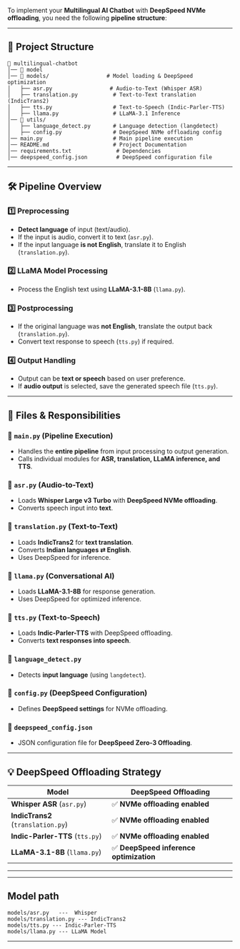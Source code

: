 To implement your **Multilingual AI Chatbot** with **DeepSpeed NVMe offloading**, you need the following **pipeline structure**:  

---

## **📂 Project Structure**  

```
📂 multilingual-chatbot  
│── 📂 model
│── 📂 models/                  # Model loading & DeepSpeed optimization  
│   ├── asr.py                  # Audio-to-Text (Whisper ASR)  
│   ├── translation.py           # Text-to-Text translation (IndicTrans2)  
│   ├── tts.py                   # Text-to-Speech (Indic-Parler-TTS)  
│   ├── llama.py                 # LLaMA-3.1 Inference  
│── 📂 utils/  
│   ├── language_detect.py       # Language detection (langdetect)  
│   ├── config.py                # DeepSpeed NVMe offloading config  
│── main.py                      # Main pipeline execution  
│── README.md                    # Project Documentation  
│── requirements.txt              # Dependencies  
│── deepspeed_config.json         # DeepSpeed configuration file  
```

---

## **🛠 Pipeline Overview**  

### **1️⃣ Preprocessing**  

- **Detect language** of input (text/audio).  
- If the input is audio, convert it to text (`asr.py`).  
- If the input language **is not English**, translate it to English (`translation.py`).  

### **2️⃣ LLaMA Model Processing**  

- Process the English text using **LLaMA-3.1-8B** (`llama.py`).  

### **3️⃣ Postprocessing**  

- If the original language was **not English**, translate the output back (`translation.py`).  
- Convert text response to speech (`tts.py`) if required.  

### **4️⃣ Output Handling**  

- Output can be **text or speech** based on user preference.  
- If **audio output** is selected, save the generated speech file (`tts.py`).  

---

## **📄 Files & Responsibilities**  

### **🔹 `main.py`** (Pipeline Execution)  

- Handles the **entire pipeline** from input processing to output generation.  
- Calls individual modules for **ASR, translation, LLaMA inference, and TTS**.  

### **🔹 `asr.py`** (Audio-to-Text)  

- Loads **Whisper Large v3 Turbo** with **DeepSpeed NVMe offloading**.  
- Converts speech input into **text**.  

### **🔹 `translation.py`** (Text-to-Text)  

- Loads **IndicTrans2** for **text translation**.  
- Converts **Indian languages ⇄ English**.  
- Uses DeepSpeed for inference.  

### **🔹 `llama.py`** (Conversational AI)  

- Loads **LLaMA-3.1-8B** for response generation.  
- Uses DeepSpeed for optimized inference.  

### **🔹 `tts.py`** (Text-to-Speech)  

- Loads **Indic-Parler-TTS** with DeepSpeed offloading.  
- Converts **text responses into speech**.  

### **🔹 `language_detect.py`**  

- Detects **input language** (using `langdetect`).  

### **🔹 `config.py`** (DeepSpeed Configuration)  

- Defines **DeepSpeed settings** for NVMe offloading.  

### **🔹 `deepspeed_config.json`**  

- JSON configuration file for **DeepSpeed Zero-3 Offloading**.  

---

## **💡 DeepSpeed Offloading Strategy**  

| **Model**        | **DeepSpeed Offloading** |
|-----------------|-------------------------|
| **Whisper ASR** (`asr.py`) | ✅ **NVMe offloading enabled** |
| **IndicTrans2** (`translation.py`) | ✅ **NVMe offloading enabled** |
| **Indic-Parler-TTS** (`tts.py`) | ✅ **NVMe offloading enabled** |
| **LLaMA-3.1-8B** (`llama.py`) | ✅ **DeepSpeed inference optimization** |

---
---
## **Model path**
    models/asr.py   ---  Whisper
    models/translation.py --- IndicTrans2
    models/tts.py --- Indic-Parler-TTS
    models/llama.py --- LLaMA Model

---
